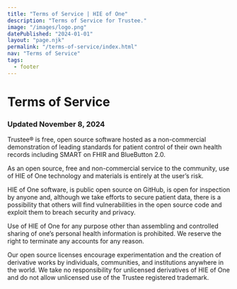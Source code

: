 ```yaml
---
title: "Terms of Service | HIE of One"
description: "Terms of Service for Trustee."
image: "/images/logo.png"
datePublished: "2024-01-01"
layout: "page.njk"
permalink: "/terms-of-service/index.html"
nav: "Terms of Service"
tags:
  - footer
---
```


# Terms of Service

### Updated November 8, 2024

Trustee® is free, open source software hosted as a non-commercial demonstration of leading standards for patient control of their own health records including SMART on FHIR and BlueButton 2.0.

As an open source, free and non-commercial service to the community, use of HIE of One technology and materials is entirely at the user’s risk.

HIE of One software, is public open source on GitHub, is open for inspection by anyone and, although we take efforts to secure patient data, there is a possibility that others will find vulnerabilities in the open source code and exploit them to breach security and privacy.

Use of HIE of One for any purpose other than assembling and controlled sharing of one’s personal health information is prohibited. We reserve the right to terminate any accounts for any reason.

Our open source licenses encourage experimentation and the creation of derivative works by individuals, communities, and institutions anywhere in the world. We take no responsibility for unlicensed derivatives of HIE of One and do not allow unlicensed use of the Trustee registered trademark.
